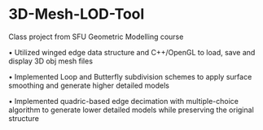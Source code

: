 # 3D-Mesh-LOD-Tool
Class project from SFU Geometric Modelling course

•	Utilized winged edge data structure and C++/OpenGL to load, save and display 3D obj mesh files

•	Implemented Loop and Butterfly subdivision schemes to apply surface smoothing and generate higher detailed models

•	Implemented quadric-based edge decimation with multiple-choice algorithm to generate lower detailed models while preserving the original structure
